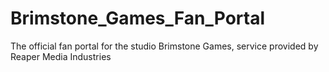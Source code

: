 # Brimstone_Games_Fan_Portal
The official fan portal for the studio Brimstone Games, service provided by Reaper Media Industries

